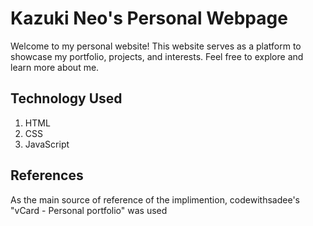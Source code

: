 # Kazuki Neo's Personal Webpage

Welcome to my personal website! This website serves as a platform to showcase my portfolio, projects, and interests. Feel free to explore and learn more about me.

## Technology Used
1) HTML
2) CSS
3) JavaScript


## References
As the main source of reference of the implimention, codewithsadee's "vCard - Personal portfolio" was used